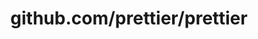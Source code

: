 ---
layout: post
title: github.com/prettier/prettier
categories: link
tags: [انگلیسی, برنامه‌نویسی]
---